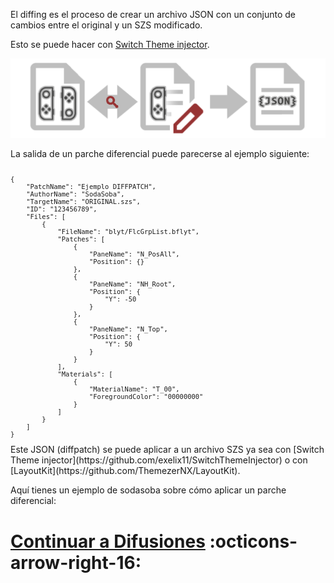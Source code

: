 El diffing es el proceso de crear un archivo JSON
con un conjunto de cambios entre el original y un SZS modificado.

Esto se puede hacer con [Switch Theme injector](https://github.com/exelix11/SwitchThemeInjector).

![diffing.png](<diffing.png>)

La salida de un parche diferencial puede parecerse al ejemplo siguiente:

<font size="0">
<pre><code>
{
	"PatchName": "Ejemplo DIFFPATCH",
	"AuthorName": "SodaSoba",
	"TargetName": "ORIGINAL.szs",
	"ID": "123456789",
	"Files": [
		{
			"FileName": "blyt/FlcGrpList.bflyt",
			"Patches": [
				{
					"PaneName": "N_PosAll",
					"Position": {}
				},
				{
					"PaneName": "NH_Root",
					"Position": {
						"Y": -50
					}
				},
				{
					"PaneName": "N_Top",
					"Position": {
						"Y": 50
					}
				}
			],
			"Materials": [
				{
					"MaterialName": "T_00",
					"ForegroundColor": "00000000"
				}
			]
		}
	]
}
</code></pre>
</font>
Este JSON (diffpatch) se puede aplicar a un archivo SZS ya sea con [Switch Theme injector](https://github.com/exelix11/SwitchThemeInjector) o con [LayoutKit](https://github.com/ThemezerNX/LayoutKit).

Aquí tienes un ejemplo de sodasoba sobre cómo aplicar un parche diferencial:

# [Continuar a Difusiones](diff-example.md) :octicons-arrow-right-16:
